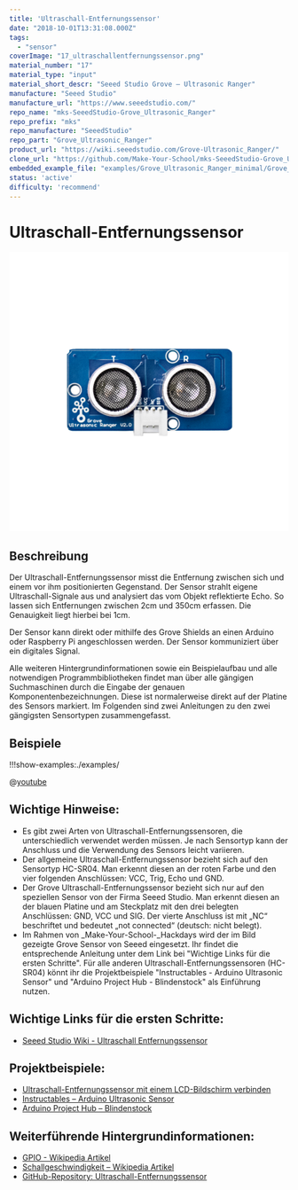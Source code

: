```yaml
---
title: 'Ultraschall-Entfernungssensor'
date: "2018-10-01T13:31:08.000Z"
tags: 
  - "sensor"
coverImage: "17_ultraschallentfernungssensor.png"
material_number: "17"
material_type: "input"
material_short_descr: "Seeed Studio Grove – Ultrasonic Ranger"
manufacture: "Seeed Studio"
manufacture_url: "https://www.seeedstudio.com/"
repo_name: "mks-SeeedStudio-Grove_Ultrasonic_Ranger"
repo_prefix: "mks"
repo_manufacture: "SeeedStudio"
repo_part: "Grove_Ultrasonic_Ranger"
product_url: "https://wiki.seeedstudio.com/Grove-Ultrasonic_Ranger/"
clone_url: "https://github.com/Make-Your-School/mks-SeeedStudio-Grove_Ultrasonic_Ranger.git"
embedded_example_file: "examples/Grove_Ultrasonic_Ranger_minimal/Grove_Ultrasonic_Ranger_minimal.ino"
status: 'active'
difficulty: 'recommend'
---
```



# Ultraschall-Entfernungssensor

![Ultraschall-Entfernungssensor](./17_ultraschallentfernungssensor.png)

## Beschreibung
Der Ultraschall-Entfernungssensor misst die Entfernung zwischen sich und einem vor ihm positionierten Gegenstand. Der Sensor strahlt eigene Ultraschall-Signale aus und analysiert das vom Objekt reflektierte Echo. So lassen sich Entfernungen zwischen 2cm und 350cm erfassen. Die Genauigkeit liegt hierbei bei 1cm.

Der Sensor kann direkt oder mithilfe des Grove Shields an einen Arduino oder Raspberry Pi angeschlossen werden. Der Sensor kommuniziert über ein digitales Signal.

Alle weiteren Hintergrundinformationen sowie ein Beispielaufbau und alle notwendigen Programmbibliotheken findet man über alle gängigen Suchmaschinen durch die Eingabe der genauen Komponentenbezeichnungen. Diese ist normalerweise direkt auf der Platine des Sensors markiert. Im Folgenden sind zwei Anleitungen zu den zwei gängigsten Sensortypen zusammengefasst.



## Beispiele

!!!show-examples:./examples/



<!-- infolist -->

@[youtube](https://www.youtube.com/watch?v=J8BHAVSdJe0&t=16s)

 

## Wichtige Hinweise:

- Es gibt zwei Arten von Ultraschall-Entfernungssensoren, die unterschiedlich verwendet werden müssen. Je nach Sensortyp kann der Anschluss und die Verwendung des Sensors leicht variieren.
- Der allgemeine Ultraschall-Entfernungssensor bezieht sich auf den Sensortyp HC-SR04. Man erkennt diesen an der roten Farbe und den vier folgenden Anschlüssen: VCC, Trig, Echo und GND.
- Der Grove Ultraschall-Entfernungssensor bezieht sich nur auf den speziellen Sensor von der Firma Seeed Studio. Man erkennt diesen an der blauen Platine und am Steckplatz mit den drei belegten Anschlüssen: GND, VCC und SIG. Der vierte Anschluss ist mit „NC“ beschriftet und bedeutet „not connected“ (deutsch: nicht belegt).
- Im Rahmen von _Make-Your-School-_Hackdays wird der im Bild gezeigte Grove Sensor von Seeed eingesetzt. Ihr findet die entsprechende Anleitung unter dem Link bei "Wichtige Links für die ersten Schritte". Für alle anderen Ultraschall-Entfernungssensoren (HC-SR04) könnt ihr die Projektbeispiele "Instructables - Arduino Ultrasonic Sensor" und "Arduino Project Hub - Blindenstock" als Einführung nutzen.

## Wichtige Links für die ersten Schritte:

- [Seeed Studio Wiki - Ultraschall Entfernungssensor](http://wiki.seeedstudio.com/Grove-Ultrasonic_Ranger/)

## Projektbeispiele:

- [Ultraschall-Entfernungssensor mit einem LCD-Bildschirm verbinden](https://simple-circuit.com/arduino-grove-ultrasonic-ranger-distance-meter-lcd/) 
- [Instructables – Arduino Ultrasonic Sensor](https://www.instructables.com/id/Arduino-Ultrasonic-Sensor/)
- [Arduino Project Hub – Blindenstock](https://create.arduino.cc/projecthub/hadi1234/arduino-blind-stick-19d865?ref=tag&ref_id=ultrasonic&offset=19)

## Weiterführende Hintergrundinformationen:

- [GPIO - Wikipedia Artikel](https://de.wikipedia.org/wiki/Allzweckeingabe/-ausgabe)
- [Schallgeschwindigkeit – Wikipedia Artikel](https://de.wikipedia.org/wiki/Schallgeschwindigkeit)
- [GitHub-Repository: Ultraschall-Entfernungssensor](https://github.com/MakeYourSchool/17-Ultraschall-Entfernungssensor)



